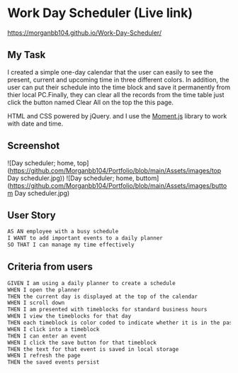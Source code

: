 # Work Day Scheduler (Live link)

https://morganbb104.github.io/Work-Day-Scheduler/

## My Task

I created a simple one-day calendar that the user can easily to see the present, current and upcoming time in three different colors. In addition, the user can put their schedule into the time block and save it permanently from thier local PC.Finally, they can clear all the records from the time table just click the button named Clear All on the top the this page.  

HTML and CSS powered by jQuery. and I use the [Moment.js](https://momentjs.com/) library to work with date and time.

## Screenshot

![Day scheduler; home, top](https://github.com/Morganbb104/Portfolio/blob/main/Assets/images/top Day scheduler.jpg))
![Day scheduler; home, buttom](https://github.com/Morganbb104/Portfolio/blob/main/Assets/images/buttom Day scheduler.jpg)



## User Story

```md
AS AN employee with a busy schedule
I WANT to add important events to a daily planner
SO THAT I can manage my time effectively
```

## Criteria from users

```md
GIVEN I am using a daily planner to create a schedule
WHEN I open the planner
THEN the current day is displayed at the top of the calendar
WHEN I scroll down
THEN I am presented with timeblocks for standard business hours
WHEN I view the timeblocks for that day
THEN each timeblock is color coded to indicate whether it is in the past, present, or future
WHEN I click into a timeblock
THEN I can enter an event
WHEN I click the save button for that timeblock
THEN the text for that event is saved in local storage
WHEN I refresh the page
THEN the saved events persist
```

